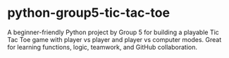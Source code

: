 # python-group5-tic-tac-toe
A beginner-friendly Python project by Group 5 for building a playable Tic Tac Toe game with player vs player and player vs computer modes. Great for learning functions, logic, teamwork, and GitHub collaboration.
